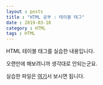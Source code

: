 ```yaml
---
layout : posts
title : "HTML 공부 : 테이블 태그"
date : 2019-03-10
category : HTML
tags : HTML
---
```

HTML 테이블 태그를 실습한 내용입니다.

오랜만에 해보려니까 생각대로 안되는군요.

실습한 파일은 [여기](https://minungpark.github.io/HTML/TableTag.html)서 보시면 됩니다.

